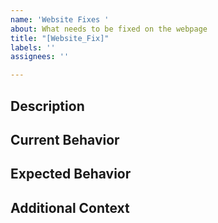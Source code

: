 ```yaml
---
name: 'Website Fixes '
about: What needs to be fixed on the webpage
title: "[Website_Fix]"
labels: ''
assignees: ''

---
```


## Description

## Current Behavior

## Expected Behavior

## Additional Context
